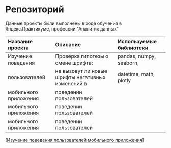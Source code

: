 # Репозиторий

Данные проекты были выполнены в ходе обучения в Яндекс.Практикуме, профессии "Аналитик данных" 

| Название проекта      | Описание                                            | Используемые библиотеки |
| :-------------------- | :-------------------------------------------------- | :--------------------   |
| Изучение поведения    | Проверка гипотезы о смене шрифта:                   | pandas, numpy, seaborn, | 
| пользователей         | не вызовут ли новые шрифты негативных изменений в   | datetime, math, plotly  |
| мобильного приложения | поведении пользователей                             |                         |
| мобильного приложения | поведении пользователей                             |                         |
| мобильного приложения | поведении пользователей                             |                         |

[[Изучение поведения пользователей мобильного приложения](https://github.com/catyacapustina/my_projects/tree/main/behavior_of_mobile_app_users)]

